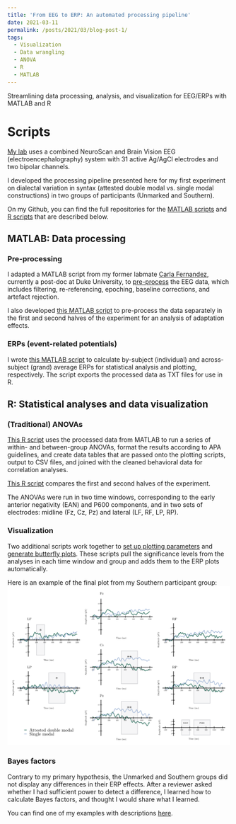 ```yaml
---
title: 'From EEG to ERP: An automated processing pipeline'
date: 2021-03-11
permalink: /posts/2021/03/blog-post-1/
tags:
  - Visualization
  - Data wrangling
  - ANOVA
  - R
  - MATLAB
---
```


Streamlining data processing, analysis, and visualization for EEG/ERPs with MATLAB and R

Scripts
======

[My lab](https://sites.psu.edu/bildlab/) uses a combined NeuroScan and Brain Vision EEG (electroencephalography) system with 31 active Ag/AgCl electrodes and two bipolar channels. 

I developed the processing pipeline presented here for my first experiment on dialectal variation in syntax (attested double modal vs. single modal constructions) in two groups of participants (Unmarked and Southern).

On my Github, you can find the full repositories for the [MATLAB scripts](https://github.com/hollzzar/eeg-data-scripts) and [R scripts](https://github.com/hollzzar/erp-data-scripts) that are described below.

## MATLAB: Data processing

### Pre-processing

I adapted a MATLAB script from my former labmate [Carla Fernandez](https://www.linkedin.com/in/carla-fernandez-5ab404bb/), currently a post-doc at Duke University, to [pre-process](https://github.com/hollzzar/eeg-data-scripts/blob/master/DM_process.m) the EEG data, which includes filtering, re-referencing, epoching, baseline corrections, and artefact rejection.

I also developed [this MATLAB script](https://github.com/hollzzar/eeg-data-scripts/blob/master/DM_process_half.m) to pre-process the data separately in the first and second halves of the experiment for an analysis of adaptation effects.

### ERPs (event-related potentials)

I wrote [this MATLAB script](https://github.com/hollzzar/eeg-data-scripts/blob/master/DM_analysis.m) to calculate by-subject (individual) and across-subject (grand) average ERPs for statistical analysis and plotting, respectively. The script exports the processed data as TXT files for use in R.

## R: Statistical analyses and data visualization

### (Traditional) ANOVAs

[This R script](https://github.com/hollzzar/erp-data-scripts/blob/main/1a_group_analysis.R) uses the processed data from MATLAB to run a series of within- and between-group ANOVAs, format the results according to APA guidelines, and create data tables that are passed onto the plotting scripts, output to CSV files, and joined with the cleaned behavioral data for correlation analyses.

[This R script](https://github.com/hollzzar/erp-data-scripts/blob/main/1b_group_analysis_halves.R) compares the first and second halves of the experiment. 

The ANOVAs were run in two time windows, corresponding to the early anterior negativity (EAN) and P600 components, and in two sets of electrodes: midline (Fz, Cz, Pz) and lateral (LF, RF, LP, RP).

### Visualization

Two additional scripts work together to [set up plotting parameters](https://github.com/hollzzar/erp-data-scripts/blob/main/2_plot_format.R) and [generate butterfly plots](https://github.com/hollzzar/erp-data-scripts/blob/main/3_erp_plots.R). These scripts pull the significance levels from the analyses in each time window and group and adds them to the ERP plots automatically.

Here is an example of the final plot from my Southern participant group: ![Southern group butterfly plot](/images/SUSE_erp.png)

### Bayes factors

Contrary to my primary hypothesis, the Unmarked and Southern groups did not display any differences in their ERP effects. After a reviewer asked whether I had sufficient power to detect a difference, I learned how to calculate Bayes factors, and thought I would share what I learned.

You can find one of my examples with descriptions [here](https://htmlpreview.github.io/?https://github.com/hollzzar/erp-data-scripts/blob/main/4_bayes_example.html).